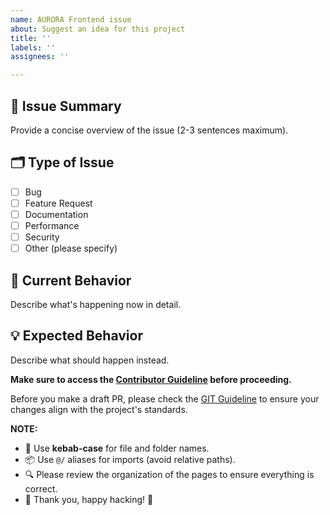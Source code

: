 ```yaml
---
name: AURORA Frontend issue
about: Suggest an idea for this project
title: ''
labels: ''
assignees: ''

---
```


## 📑 Issue Summary
Provide a concise overview of the issue (2-3 sentences maximum).

## 🗂️ Type of Issue
- [ ] Bug
- [ ] Feature Request
- [ ] Documentation
- [ ] Performance
- [ ] Security
- [ ] Other (please specify)

## 📌 Current Behavior
Describe what's happening now in detail.

## 💡 Expected Behavior
Describe what should happen instead.

**Make sure to access the [Contributor Guideline](https://github.com/AURORAOrg/AURORA-Frontend/issues/84) before proceeding.**

Before you make a draft PR, please check the [GIT Guideline](https://github.com/AURORAOrg/AURORA-Frontend/issues/84) to ensure your changes align with the project's standards.

**NOTE:**

- 🔧 Use **kebab-case** for file and folder names.
- 📦 Use `@/` aliases for imports (avoid relative paths).
- 🔍 Please review the organization of the pages to ensure everything is correct.
- 🙏 Thank you, happy hacking! 🌟
